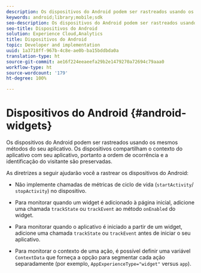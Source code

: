 ```yaml
---
description: Os dispositivos do Android podem ser rastreados usando os mesmos métodos do seu aplicativo. Os dispositivos compartilham o contexto do aplicativo com seu aplicativo, portanto a ordem de ocorrência e a identificação do visitante são preservadas.
keywords: android;library;mobile;sdk
seo-description: Os dispositivos do Android podem ser rastreados usando os mesmos métodos do seu aplicativo. Os dispositivos compartilham o contexto do aplicativo com seu aplicativo, portanto a ordem de ocorrência e a identificação do visitante são preservadas.
seo-title: Dispositivos do Android
solution: Experience Cloud,Analytics
title: Dispositivos do Android
topic: Developer and implementation
uuid: 1a3718ff-967b-4c8e-ae0b-ba15bddbda0a
translation-type: ht
source-git-commit: ae16f224eeaeefa29b2e1479270a72694c79aaa0
workflow-type: ht
source-wordcount: '179'
ht-degree: 100%

---
```



# Dispositivos do Android {#android-widgets}

Os dispositivos do Android podem ser rastreados usando os mesmos métodos do seu aplicativo. Os dispositivos compartilham o contexto do aplicativo com seu aplicativo, portanto a ordem de ocorrência e a identificação do visitante são preservadas.

As diretrizes a seguir ajudarão você a rastrear os dispositivos do Android:

* Não implemente chamadas de métricas de ciclo de vida (`startActivity`/ `stopActivity`) no dispositivo.

* Para monitorar quando um widget é adicionado à página inicial, adicione uma chamada `trackState` ou `trackEvent` ao método `onEnabled` do widget.

* Para monitorar quando o aplicativo é iniciado a partir de um widget, adicione uma chamada `trackState` ou `trackEvent` antes de iniciar o seu aplicativo.

* Para monitorar o contexto de uma ação, é possível definir uma variável `ContextData` que forneça a opção para segmentar cada ação separadamente (por exemplo, `AppExperienceType="widget"` versus `app`).

